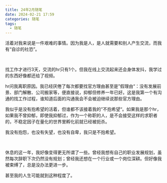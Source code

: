 ```yaml
---
title: 24年2月随笔
date: 2024-02-21 17:59
categories: 随笔
tags: 
  - 随笔
---
```


活着对我来说是一件艰难的事情。因为我是人，是人就需要和别人产生交流，而我有“自诊的社恐”。

<br/>

找工作才进行3天，交流的hr只有1个。但我在线上交流起来还会身体发抖，我学过的东西好像都还给了视频。

hr问我离职原因。我已经厌倦了每次都要找官方理由甚至是”假理由“：没有发展前景、部门解散、公司搬家等，便直接说，抑郁但修养一年已好。这是我第一个有沟通的找工作过程，谁知道后面的沟通我会不会被迫继续说那些官方理由。

我似乎是没有抱希望的活着，但谁都不该接着我的”不抱希望“。如果我是那个hr，如果我不曾抑郁，即使我抑郁过，作为一个称职的人，是不会接受这样的求职者的，不稳定因子在量化的世界里孵化前就已经被扼杀。

我没有抱怨，也没有失望，也没有自卑，我只是不抱希望。

<br/>

休息的这一年，我好像变得更无所谓了一些。曾经我想有自己的职业发展规划，虽然每次辞职下次仍然没有规划；曾经我还想在一个行业或一个岗位深耕。但好像我被束缚了，总是没办法更进一步。

甚至我的人生可能就到这种程度了。